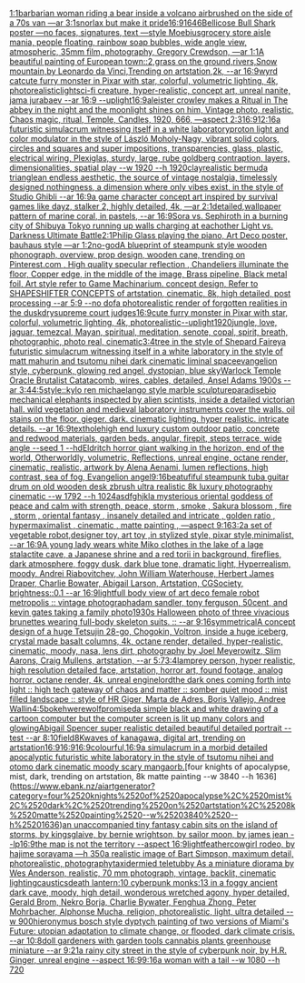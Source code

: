 [1:1](https://www.ebank.nz/aiartgenerator?category=1%3A1)[barbarian woman riding a bear inside a volcano airbrushed on the side of a 70s van —ar 3:1](https://www.ebank.nz/aiartgenerator?category=barbarian%2520woman%2520riding%2520a%2520bear%2520inside%2520a%2520volcano%2520airbrushed%2520on%2520the%2520side%2520of%2520a%252070s%2520van%2520%E2%80%94ar%25203%3A1)[snorlax but make it pride](https://www.ebank.nz/aiartgenerator?category=snorlax%2520but%2520make%2520it%2520pride)[16:9](https://www.ebank.nz/aiartgenerator?category=16%3A9)[1646](https://www.ebank.nz/aiartgenerator?category=1646)[Bellicose Bull Shark poster —no faces, signatures, text —style Moebius](https://www.ebank.nz/aiartgenerator?category=Bellicose%2520Bull%2520Shark%2520poster%2520%E2%80%94no%2520faces%2C%2520signatures%2C%2520text%2520%E2%80%94style%2520Moebius)[grocery store aisle mania, people floating, rainbow soap bubbles, wide angle view, atmospheric, 35mm film, photography, Gregory Crewdson, —ar 1:1](https://www.ebank.nz/aiartgenerator?category=grocery%2520store%2520aisle%2520mania%2C%2520people%2520floating%2C%2520rainbow%2520soap%2520bubbles%2C%2520wide%2520angle%2520view%2C%2520atmospheric%2C%252035mm%2520film%2C%2520photography%2C%2520Gregory%2520Crewdson%2C%2520%E2%80%94ar%25201%3A1)[A beautiful painting of European town::2,grass on the ground,rivers,Snow mountain,by Leonardo da Vinci,Trending on artstation,2k, --ar 16:9](https://www.ebank.nz/aiartgenerator?category=A%2520beautiful%2520painting%2520of%2520European%2520town%3A%3A2%2Cgrass%2520on%2520the%2520ground%2Crivers%2CSnow%2520mountain%2Cby%2520Leonardo%2520da%2520Vinci%2CTrending%2520on%2520artstation%2C2k%2C%2520--ar%252016%3A9)[wyrd cat](https://www.ebank.nz/aiartgenerator?category=wyrd%2520cat)[cute furry monster in Pixar with star, colorful, volumetric lighting, 4k, photorealistic](https://www.ebank.nz/aiartgenerator?category=cute%2520furry%2520monster%2520in%2520Pixar%2520with%2520star%2C%2520colorful%2C%2520volumetric%2520lighting%2C%25204k%2C%2520photorealistic)[light](https://www.ebank.nz/aiartgenerator?category=light)[sci-fi creature, hyper-realistic, concept art, unreal nanite, jama jurabaev --ar 16:9 --uplight](https://www.ebank.nz/aiartgenerator?category=sci-fi%2520creature%2C%2520hyper-realistic%2C%2520concept%2520art%2C%2520unreal%2520nanite%2C%2520jama%2520jurabaev%2520--ar%252016%3A9%2520--uplight)[16:9](https://www.ebank.nz/aiartgenerator?category=16%3A9)[aleister crowley makes a Ritual in The abbey  in the night and the moonlight shines on him, Vintage photo, realistic, Chaos magic, ritual, Temple, Candles, 1920, 666, —aspect 2:3](https://www.ebank.nz/aiartgenerator?category=aleister%2520crowley%2520makes%2520a%2520Ritual%2520in%2520The%2520abbey%2520%2520in%2520the%2520night%2520and%2520the%2520moonlight%2520shines%2520on%2520him%2C%2520Vintage%2520photo%2C%2520realistic%2C%2520Chaos%2520magic%2C%2520ritual%2C%2520Temple%2C%2520Candles%2C%25201920%2C%2520666%2C%2520%E2%80%94aspect%25202%3A3)[16:9](https://www.ebank.nz/aiartgenerator?category=16%3A9)[12:16](https://www.ebank.nz/aiartgenerator?category=12%3A16)[a futuristic simulacrum witnessing itself in a white laboratory](https://www.ebank.nz/aiartgenerator?category=a%2520futuristic%2520simulacrum%2520witnessing%2520itself%2520in%2520a%2520white%2520laboratory)[proton light and color modulator in the style of László Moholy-Nagy, vibrant solid colors, circles and squares and super impositions, transparencies, glass, plastic, electrical wiring, Plexiglas, sturdy, large, rube goldberg contraption, layers, dimensionalities, spatial play --w 1920 --h 1920](https://www.ebank.nz/aiartgenerator?category=proton%2520light%2520and%2520color%2520modulator%2520in%2520the%2520style%2520of%2520L%C3%A1szl%C3%B3%2520Moholy-Nagy%2C%2520vibrant%2520solid%2520colors%2C%2520circles%2520and%2520squares%2520and%2520super%2520impositions%2C%2520transparencies%2C%2520glass%2C%2520plastic%2C%2520electrical%2520wiring%2C%2520Plexiglas%2C%2520sturdy%2C%2520large%2C%2520rube%2520goldberg%2520contraption%2C%2520layers%2C%2520dimensionalities%2C%2520spatial%2520play%2520--w%25201920%2520--h%25201920)[clay](https://www.ebank.nz/aiartgenerator?category=clay)[realistic bermuda triangle](https://www.ebank.nz/aiartgenerator?category=realistic%2520bermuda%2520triangle)[an endless aesthetic, the source of vintage nostalgia, timelessly designed nothingness, a dimension where only vibes exist, in the style of Studio Ghibli --ar 16:9](https://www.ebank.nz/aiartgenerator?category=an%2520endless%2520aesthetic%2C%2520the%2520source%2520of%2520vintage%2520nostalgia%2C%2520timelessly%2520designed%2520nothingness%2C%2520a%2520dimension%2520where%2520only%2520vibes%2520exist%2C%2520in%2520the%2520style%2520of%2520Studio%2520Ghibli%2520--ar%252016%3A9)[a game character concept art inspired by survival games like dayz, stalker 2, highly detailed, 4k, —ar 2:1](https://www.ebank.nz/aiartgenerator?category=a%2520game%2520character%2520concept%2520art%2520inspired%2520by%2520survival%2520games%2520like%2520dayz%2C%2520stalker%25202%2C%2520highly%2520detailed%2C%25204k%2C%2520%E2%80%94ar%25202%3A1)[detailed,](https://www.ebank.nz/aiartgenerator?category=detailed%2C)[wallpaper pattern of marine coral, in pastels, --ar 16:9](https://www.ebank.nz/aiartgenerator?category=wallpaper%2520pattern%2520of%2520marine%2520coral%2C%2520in%2520pastels%2C%2520--ar%252016%3A9)[Sora vs. Sephiroth in a burning city of Shibuya Tokyo running up walls charging at eachother Light vs. Darkness Ultimate Battle](https://www.ebank.nz/aiartgenerator?category=Sora%2520vs.%2520Sephiroth%2520in%2520a%2520burning%2520city%2520of%2520Shibuya%2520Tokyo%2520running%2520up%2520walls%2520charging%2520at%2520eachother%2520Light%2520vs.%2520Darkness%2520Ultimate%2520Battle)[2:1](https://www.ebank.nz/aiartgenerator?category=2%3A1)[Philip Glass playing the piano, Art Deco poster, bauhaus style —ar 1:2](https://www.ebank.nz/aiartgenerator?category=Philip%2520Glass%2520playing%2520the%2520piano%2C%2520Art%2520Deco%2520poster%2C%2520bauhaus%2520style%2520%E2%80%94ar%25201%3A2)[no-god](https://www.ebank.nz/aiartgenerator?category=no-god)[A blueprint of steampunk style wooden phonograph,  overview, prop design, wooden cane,  trending on Pinterest.com  , High quality specular reflection ,  Chandeliers illuminate the floor, Copper  edge, in the middle of the image, Brass pipeline,  Black metal foil,  Art style refer to Game Machinarium.  concept design, Refer to SHAPESHIFTER CONCEPTS  of artstation, cinematic,  8k, high detailed,  post processing    --ar 5:9   --no dof](https://www.ebank.nz/aiartgenerator?category=A%2520blueprint%2520of%2520steampunk%2520style%2520wooden%2520phonograph%2C%2520%2520overview%2C%2520prop%2520design%2C%2520wooden%2520cane%2C%2520%2520trending%2520on%2520Pinterest.com%2520%2520%2C%2520High%2520quality%2520specular%2520reflection%2520%2C%2520%2520Chandeliers%2520illuminate%2520the%2520floor%2C%2520Copper%2520%2520edge%2C%2520in%2520the%2520middle%2520of%2520the%2520image%2C%2520Brass%2520pipeline%2C%2520%2520Black%2520metal%2520foil%2C%2520%2520Art%2520style%2520refer%2520to%2520Game%2520Machinarium.%2520%2520concept%2520design%2C%2520Refer%2520to%2520SHAPESHIFTER%2520CONCEPTS%2520%2520of%2520artstation%2C%2520cinematic%2C%2520%25208k%2C%2520high%2520detailed%2C%2520%2520post%2520processing%2520%2520%2520%2520--ar%25205%3A9%2520%2520%2520--no%2520dof)[a photorealistic  render of forgotten realities in the dusk](https://www.ebank.nz/aiartgenerator?category=a%2520photorealistic%2520%2520render%2520of%2520forgotten%2520realities%2520in%2520the%2520dusk)[dry](https://www.ebank.nz/aiartgenerator?category=dry)[supreme court judges](https://www.ebank.nz/aiartgenerator?category=supreme%2520court%2520judges)[16:9](https://www.ebank.nz/aiartgenerator?category=16%3A9)[cute furry monster in Pixar with star, colorful, volumetric lighting, 4k, photorealistic](https://www.ebank.nz/aiartgenerator?category=cute%2520furry%2520monster%2520in%2520Pixar%2520with%2520star%2C%2520colorful%2C%2520volumetric%2520lighting%2C%25204k%2C%2520photorealistic)[--uplight](https://www.ebank.nz/aiartgenerator?category=--uplight)[1920](https://www.ebank.nz/aiartgenerator?category=1920)[jungle, love, jaguar, temezcal, Mayan, spiritual, meditation, senote, copal, spirit, breath, photographic, photo real, cinematic](https://www.ebank.nz/aiartgenerator?category=jungle%2C%2520love%2C%2520jaguar%2C%2520temezcal%2C%2520Mayan%2C%2520spiritual%2C%2520meditation%2C%2520senote%2C%2520copal%2C%2520spirit%2C%2520breath%2C%2520photographic%2C%2520photo%2520real%2C%2520cinematic)[3:4](https://www.ebank.nz/aiartgenerator?category=3%3A4)[tree in the style of Shepard Fairey](https://www.ebank.nz/aiartgenerator?category=tree%2520in%2520the%2520style%2520of%2520Shepard%2520Fairey)[a futuristic simulacrum witnessing itself in a white laboratory in the style of matt mahurin and tsutomu nihei dark cinematic liminal space](https://www.ebank.nz/aiartgenerator?category=a%2520futuristic%2520simulacrum%2520witnessing%2520itself%2520in%2520a%2520white%2520laboratory%2520in%2520the%2520style%2520of%2520matt%2520mahurin%2520and%2520tsutomu%2520nihei%2520dark%2520cinematic%2520liminal%2520space)[evangelion style, cyberpunk, glowing red angel, dystopian, blue sky](https://www.ebank.nz/aiartgenerator?category=evangelion%2520style%2C%2520cyberpunk%2C%2520glowing%2520red%2520angel%2C%2520dystopian%2C%2520blue%2520sky)[Warlock Temple Oracle Brutalist Catatacomb, wires, cables, detailed, Ansel Adams 1900s --ar 3:4](https://www.ebank.nz/aiartgenerator?category=Warlock%2520Temple%2520Oracle%2520Brutalist%2520Catatacomb%2C%2520wires%2C%2520cables%2C%2520detailed%2C%2520Ansel%2520Adams%25201900s%2520--ar%25203%3A4)[4:5](https://www.ebank.nz/aiartgenerator?category=4%3A5)[style::](https://www.ebank.nz/aiartgenerator?category=style%3A%3A)[kylo ren michaelango style marble sculpture](https://www.ebank.nz/aiartgenerator?category=kylo%2520ren%2520michaelango%2520style%2520marble%2520sculpture)[paradise](https://www.ebank.nz/aiartgenerator?category=paradise)[bio mechanical elephants inspected by alien scintists, inside a detailed victorian hall. wild vegetation and medieval laboratory instruments cover the walls. oil stains on the floor. gieger. dark. cinematic lighting. hyper realistic. intricate details. --ar 16:9](https://www.ebank.nz/aiartgenerator?category=bio%2520mechanical%2520elephants%2520inspected%2520by%2520alien%2520scintists%2C%2520inside%2520a%2520detailed%2520victorian%2520hall.%2520wild%2520vegetation%2520and%2520medieval%2520laboratory%2520instruments%2520cover%2520the%2520walls.%2520oil%2520stains%2520on%2520the%2520floor.%2520gieger.%2520dark.%2520cinematic%2520lighting.%2520hyper%2520realistic.%2520intricate%2520details.%2520--ar%252016%3A9)[text](https://www.ebank.nz/aiartgenerator?category=text)[hole](https://www.ebank.nz/aiartgenerator?category=hole)[high end luxury custom outdoor patio, concrete and redwood materials, garden beds. angular, firepit, steps terrace, wide angle --seed 1 --hd](https://www.ebank.nz/aiartgenerator?category=high%2520end%2520luxury%2520custom%2520outdoor%2520patio%2C%2520concrete%2520and%2520redwood%2520materials%2C%2520garden%2520beds.%2520angular%2C%2520firepit%2C%2520steps%2520terrace%2C%2520wide%2520angle%2520--seed%25201%2520--hd)[Eldritch horror giant walking in the horizon, end of the world, Otherworldly, volumetric, Reflections, unreal engine, octane render, cinematic, realistic, artwork by Alena Aenami, lumen reflections, high contrast, sea of fog, Evangelion angel](https://www.ebank.nz/aiartgenerator?category=Eldritch%2520horror%2520giant%2520walking%2520in%2520the%2520horizon%2C%2520end%2520of%2520the%2520world%2C%2520Otherworldly%2C%2520volumetric%2C%2520Reflections%2C%2520unreal%2520engine%2C%2520octane%2520render%2C%2520cinematic%2C%2520realistic%2C%2520artwork%2520by%2520Alena%2520Aenami%2C%2520lumen%2520reflections%2C%2520high%2520contrast%2C%2520sea%2520of%2520fog%2C%2520Evangelion%2520angel)[9:16](https://www.ebank.nz/aiartgenerator?category=9%3A16)[beatufiful steampunk tuba guitar drum on old wooden desk zbrush ultra realistic 8k luxury photography cinematic --w 1792 --h 1024](https://www.ebank.nz/aiartgenerator?category=beatufiful%2520steampunk%2520tuba%2520guitar%2520drum%2520on%2520old%2520wooden%2520desk%2520zbrush%2520ultra%2520realistic%25208k%2520luxury%2520photography%2520cinematic%2520--w%25201792%2520--h%25201024)[asdfghjkl](https://www.ebank.nz/aiartgenerator?category=asdfghjkl)[a mysterious oriental goddess of peace and calm with strength, peace, storm , smoke , Sakura blossom , fire , storm ,  oriental fantasy ,  insanely detailed and intricate , golden ratio , hypermaximalist , cinematic , matte painting , —aspect 9:16](https://www.ebank.nz/aiartgenerator?category=a%2520mysterious%2520oriental%2520goddess%2520of%2520peace%2520and%2520calm%2520with%2520strength%2C%2520peace%2C%2520storm%2520%2C%2520smoke%2520%2C%2520Sakura%2520blossom%2520%2C%2520fire%2520%2C%2520storm%2520%2C%2520%2520oriental%2520fantasy%2520%2C%2520%2520insanely%2520detailed%2520and%2520intricate%2520%2C%2520golden%2520ratio%2520%2C%2520hypermaximalist%2520%2C%2520cinematic%2520%2C%2520matte%2520painting%2520%2C%2520%E2%80%94aspect%25209%3A16)[3:2](https://www.ebank.nz/aiartgenerator?category=3%3A2)[a set of vegetable robot,designer toy, art toy ,in stylized style, pixar style,minimalist, --ar 16:9](https://www.ebank.nz/aiartgenerator?category=a%2520set%2520of%2520vegetable%2520robot%2Cdesigner%2520toy%2C%2520art%2520toy%2520%2Cin%2520stylized%2520style%2C%2520pixar%2520style%2Cminimalist%2C%2520--ar%252016%3A9)[A young lady wears white Miko clothes in the lake of a lage stalactite cave, a Japanese shrine and a red torii in background, fireflies, dark atmosphere, foggy dusk, dark blue tone, dramatic light, Hyperrealism, moody, Andrei Riabovitchev, John William Waterhouse, Herbert James Draper, Charlie Bowater, Abigail Larson, Artstation, CGSociety, brightness::0.1 --ar 16:9](https://www.ebank.nz/aiartgenerator?category=A%2520young%2520lady%2520wears%2520white%2520Miko%2520clothes%2520in%2520the%2520lake%2520of%2520a%2520lage%2520stalactite%2520cave%2C%2520a%2520Japanese%2520shrine%2520and%2520a%2520red%2520torii%2520in%2520background%2C%2520fireflies%2C%2520dark%2520atmosphere%2C%2520foggy%2520dusk%2C%2520dark%2520blue%2520tone%2C%2520dramatic%2520light%2C%2520Hyperrealism%2C%2520moody%2C%2520Andrei%2520Riabovitchev%2C%2520John%2520William%2520Waterhouse%2C%2520Herbert%2520James%2520Draper%2C%2520Charlie%2520Bowater%2C%2520Abigail%2520Larson%2C%2520Artstation%2C%2520CGSociety%2C%2520brightness%3A%3A0.1%2520--ar%252016%3A9)[light](https://www.ebank.nz/aiartgenerator?category=light)[full body view of art deco female robot metropolis :: vintage photograph](https://www.ebank.nz/aiartgenerator?category=full%2520body%2520view%2520of%2520art%2520deco%2520female%2520robot%2520metropolis%2520%3A%3A%2520vintage%2520photograph)[adam sandler, tony ferguson, 50cent, and kevin gates taking a family photo](https://www.ebank.nz/aiartgenerator?category=adam%2520sandler%2C%2520tony%2520ferguson%2C%252050cent%2C%2520and%2520kevin%2520gates%2520taking%2520a%2520family%2520photo)[1930s Halloween photo of three vivacious brunettes wearing full-body skeleton suits. :: --ar 9:16](https://www.ebank.nz/aiartgenerator?category=1930s%2520Halloween%2520photo%2520of%2520three%2520vivacious%2520brunettes%2520wearing%2520full-body%2520skeleton%2520suits.%2520%3A%3A%2520--ar%25209%3A16)[symmetrical](https://www.ebank.nz/aiartgenerator?category=symmetrical)[A concept design of a huge Tetsujin 28-go, Chogokin, Voltron, inside a huge iceberg, crystal made basalt columns, 4k, octane render, detailed, hyper-realistic, cinematic, moody, nasa, lens dirt, photography by Joel Meyerowitz, Slim Aarons, Craig Mullens, artstation, --ar 5:7](https://www.ebank.nz/aiartgenerator?category=A%2520concept%2520design%2520of%2520a%2520huge%2520Tetsujin%252028-go%2C%2520Chogokin%2C%2520Voltron%2C%2520inside%2520a%2520huge%2520iceberg%2C%2520crystal%2520made%2520basalt%2520columns%2C%25204k%2C%2520octane%2520render%2C%2520detailed%2C%2520hyper-realistic%2C%2520cinematic%2C%2520moody%2C%2520nasa%2C%2520lens%2520dirt%2C%2520photography%2520by%2520Joel%2520Meyerowitz%2C%2520Slim%2520Aarons%2C%2520Craig%2520Mullens%2C%2520artstation%2C%2520--ar%25205%3A7)[3:4](https://www.ebank.nz/aiartgenerator?category=3%3A4)[lamprey person, hyper realistic, high resolution detailed face, artstation, horror art, found footage, analog horror, octane render, 4k, unreal engine](https://www.ebank.nz/aiartgenerator?category=lamprey%2520person%2C%2520hyper%2520realistic%2C%2520high%2520resolution%2520detailed%2520face%2C%2520artstation%2C%2520horror%2520art%2C%2520found%2520footage%2C%2520analog%2520horror%2C%2520octane%2520render%2C%25204k%2C%2520unreal%2520engine)[lord](https://www.ebank.nz/aiartgenerator?category=lord)[the dark ones coming forth into light :: high tech gateway of chaos and matter :: somber quiet mood :: mist filled landscape :: style of HR Giger, Marta de Adres, Boris Vallejo,  Andree Wallin](https://www.ebank.nz/aiartgenerator?category=the%2520dark%2520ones%2520coming%2520forth%2520into%2520light%2520%3A%3A%2520high%2520tech%2520gateway%2520of%2520chaos%2520and%2520matter%2520%3A%3A%2520somber%2520quiet%2520mood%2520%3A%3A%2520mist%2520filled%2520landscape%2520%3A%3A%2520style%2520of%2520HR%2520Giger%2C%2520Marta%2520de%2520Adres%2C%2520Boris%2520Vallejo%2C%2520%2520Andree%2520Wallin)[4:5](https://www.ebank.nz/aiartgenerator?category=4%3A5)[bokeh](https://www.ebank.nz/aiartgenerator?category=bokeh)[werewolf](https://www.ebank.nz/aiartgenerator?category=werewolf)[promised](https://www.ebank.nz/aiartgenerator?category=promised)[a simple black and white drawing of a cartoon computer but the computer screen is lit up many colors and glowing](https://www.ebank.nz/aiartgenerator?category=a%2520simple%2520black%2520and%2520white%2520drawing%2520of%2520a%2520cartoon%2520computer%2520but%2520the%2520computer%2520screen%2520is%2520lit%2520up%2520many%2520colors%2520and%2520glowing)[Abigail Spencer super realistic detailed beautiful detailed portrait --test --ar 8:10](https://www.ebank.nz/aiartgenerator?category=Abigail%2520Spencer%2520super%2520realistic%2520detailed%2520beautiful%2520detailed%2520portrait%2520--test%2520--ar%25208%3A10)[field](https://www.ebank.nz/aiartgenerator?category=field)[8K](https://www.ebank.nz/aiartgenerator?category=8K)[waves of kanagawa, digital art, trending on artstation](https://www.ebank.nz/aiartgenerator?category=waves%2520of%2520kanagawa%2C%2520digital%2520art%2C%2520trending%2520on%2520artstation)[16:9](https://www.ebank.nz/aiartgenerator?category=16%3A9)[16:9](https://www.ebank.nz/aiartgenerator?category=16%3A9)[16:9](https://www.ebank.nz/aiartgenerator?category=16%3A9)[colourful,](https://www.ebank.nz/aiartgenerator?category=colourful%2C)[16:9](https://www.ebank.nz/aiartgenerator?category=16%3A9)[a simulacrum in a morbid detailed apocalyptic futuristic white laboratory in the style of tsutomu nihei and otomo dark cinematic moody scary manga](https://www.ebank.nz/aiartgenerator?category=a%2520simulacrum%2520in%2520a%2520morbid%2520detailed%2520apocalyptic%2520futuristic%2520white%2520laboratory%2520in%2520the%2520style%2520of%2520tsutomu%2520nihei%2520and%2520otomo%2520dark%2520cinematic%2520moody%2520scary%2520manga)[orb.](https://www.ebank.nz/aiartgenerator?category=orb.)[four knights of apocalypse, mist, dark, trending on artstation, 8k matte painting --w 3840 --h 1636](https://www.ebank.nz/aiartgenerator?category=four%2520knights%2520of%2520apocalypse%2C%2520mist%2C%2520dark%2C%2520trending%2520on%2520artstation%2C%25208k%2520matte%2520painting%2520--w%25203840%2520--h%25201636)[an unaccompanied tiny fantasy cabin sits on the island of storms, by kingsglaive, by bernie wrightson, by sailor moon, by james jean --lp](https://www.ebank.nz/aiartgenerator?category=an%2520unaccompanied%2520tiny%2520fantasy%2520cabin%2520sits%2520on%2520the%2520island%2520of%2520storms%2C%2520by%2520kingsglaive%2C%2520by%2520bernie%2520wrightson%2C%2520by%2520sailor%2520moon%2C%2520by%2520james%2520jean%2520--lp)[16:9](https://www.ebank.nz/aiartgenerator?category=16%3A9)[the map is not the territory --aspect 16:9](https://www.ebank.nz/aiartgenerator?category=the%2520map%2520is%2520not%2520the%2520territory%2520--aspect%252016%3A9)[light](https://www.ebank.nz/aiartgenerator?category=light)[feather](https://www.ebank.nz/aiartgenerator?category=feather)[cowgirl rodeo, by hajime sorayama —h 350](https://www.ebank.nz/aiartgenerator?category=cowgirl%2520rodeo%2C%2520by%2520hajime%2520sorayama%2520%E2%80%94h%2520350)[a realistic image of Bart Simpson, maximum detail, photorealistic, photography](https://www.ebank.nz/aiartgenerator?category=a%2520realistic%2520image%2520of%2520Bart%2520Simpson%2C%2520maximum%2520detail%2C%2520photorealistic%2C%2520photography)[taxidermied teletubby As a miniature diorama by Wes Anderson, realistic, 70 mm photograph, vintage, backlit, cinematic lighting](https://www.ebank.nz/aiartgenerator?category=taxidermied%2520teletubby%2520As%2520a%2520miniature%2520diorama%2520by%2520Wes%2520Anderson%2C%2520realistic%2C%252070%2520mm%2520photograph%2C%2520vintage%2C%2520backlit%2C%2520cinematic%2520lighting)[caustics](https://www.ebank.nz/aiartgenerator?category=caustics)[death lantern:10 cyberpunk monks:13 in a foggy ancient dark cave, moody, high detail, wonderous wretched agony, hyper detailed, Gerald Brom, Nekro Borja, Charlie Bywater, Fenghua Zhong, Peter Mohrbacher, Alphonse Mucha, religion, photorealistic, light, ultra detailed --w 900](https://www.ebank.nz/aiartgenerator?category=death%2520lantern%3A10%2520cyberpunk%2520monks%3A13%2520in%2520a%2520foggy%2520ancient%2520dark%2520cave%2C%2520moody%2C%2520high%2520detail%2C%2520wonderous%2520wretched%2520agony%2C%2520hyper%2520detailed%2C%2520Gerald%2520Brom%2C%2520Nekro%2520Borja%2C%2520Charlie%2520Bywater%2C%2520Fenghua%2520Zhong%2C%2520Peter%2520Mohrbacher%2C%2520Alphonse%2520Mucha%2C%2520religion%2C%2520photorealistic%2C%2520light%2C%2520ultra%2520detailed%2520--w%2520900)[hieronymus bosch style dyptych painting of two versions of Miami's Future: utopian adaptation to climate change, or flooded, dark climate crisis. --ar 10:8](https://www.ebank.nz/aiartgenerator?category=hieronymus%2520bosch%2520style%2520dyptych%2520painting%2520of%2520two%2520versions%2520of%2520Miami%27s%2520Future%3A%2520utopian%2520adaptation%2520to%2520climate%2520change%2C%2520or%2520flooded%2C%2520dark%2520climate%2520crisis.%2520--ar%252010%3A8)[doll gardeners with garden tools  cannabis plants  greenhouse miniature --ar 9:21](https://www.ebank.nz/aiartgenerator?category=doll%2520gardeners%2520with%2520garden%2520tools%2520%2520cannabis%2520plants%2520%2520greenhouse%2520miniature%2520--ar%25209%3A21)[a rainy city street in the style of cyberpunk noir, by H.R. Ginger, unreal engine --aspect 16:9](https://www.ebank.nz/aiartgenerator?category=a%2520rainy%2520city%2520street%2520in%2520the%2520style%2520of%2520cyberpunk%2520noir%2C%2520by%2520H.R.%2520Ginger%2C%2520unreal%2520engine%2520--aspect%252016%3A9)[9:16](https://www.ebank.nz/aiartgenerator?category=9%3A16)[a woman with a tail --w 1080 --h 720](https://www.ebank.nz/aiartgenerator?category=a%2520woman%2520with%2520a%2520tail%2520--w%25201080%2520--h%2520720)